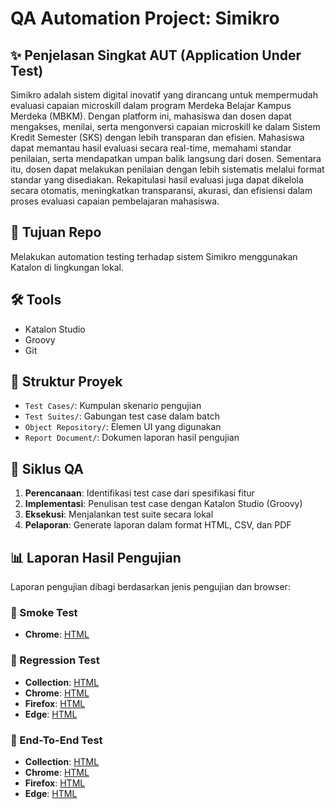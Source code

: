 # QA Automation Project: Simikro

## ✨ Penjelasan Singkat AUT (Application Under Test)
Simikro adalah sistem digital inovatif yang dirancang untuk mempermudah evaluasi capaian microskill dalam program Merdeka Belajar Kampus Merdeka (MBKM). Dengan platform ini, mahasiswa dan dosen dapat mengakses, menilai, serta mengonversi capaian microskill ke dalam Sistem Kredit Semester (SKS) dengan lebih transparan dan efisien.
Mahasiswa dapat memantau hasil evaluasi secara real-time, memahami standar penilaian, serta mendapatkan umpan balik langsung dari dosen. Sementara itu, dosen dapat melakukan penilaian dengan lebih sistematis melalui format standar yang disediakan. Rekapitulasi hasil evaluasi juga dapat dikelola secara otomatis, meningkatkan transparansi, akurasi, dan efisiensi dalam proses evaluasi capaian pembelajaran mahasiswa.

## 🧪 Tujuan Repo
Melakukan automation testing terhadap sistem Simikro menggunakan Katalon di lingkungan lokal.

## 🛠 Tools
- Katalon Studio
- Groovy
- Git

## 📁 Struktur Proyek
- `Test Cases/`: Kumpulan skenario pengujian
- `Test Suites/`: Gabungan test case dalam batch
- `Object Repository/`: Elemen UI yang digunakan
- `Report Document/`: Dokumen laporan hasil pengujian

## 🔁 Siklus QA
1. **Perencanaan**: Identifikasi test case dari spesifikasi fitur
2. **Implementasi**: Penulisan test case dengan Katalon Studio (Groovy)
3. **Eksekusi**: Menjalankan test suite secara lokal
4. **Pelaporan**: Generate laporan dalam format HTML, CSV, dan PDF

## 📊 Laporan Hasil Pengujian
Laporan pengujian dibagi berdasarkan jenis pengujian dan browser:

### 🔹 Smoke Test
- **Chrome**:
[HTML](Report%20Document/Smoke/R_Smoke_LoginLogoutAllRole.html)

### 🔹 Regression Test
- **Collection**:
[HTML](Report%20Document/Regression/Collection/R_Regression_CheckSubmission.html)
- **Chrome**:
[HTML](Report%20Document/Regression/Chrome/R_Regression_CheckSubmission.html)
- **Firefox**:
[HTML](Report%20Document/Regression/Firefox/R_Regression_CheckSubmission.html)
- **Edge**:
[HTML](Report%20Document/Regression/Edge/R_Regression_CheckSubmission.html)

### 🔹 End-To-End Test
- **Collection**:
[HTML](Report%20Document/End-To-End/Collection/R_EndToEnd.html)
- **Chrome**:
[HTML](Report%20Document/End-To-End/Chrome/R_EndToEnd.html)
- **Firefox**:
[HTML](Report%20Document/End-To-End/Firefox/R_EndToEnd.html)
- **Edge**:
[HTML](Report%20Document/End-To-End/Edge/R_EndToEnd.html)

